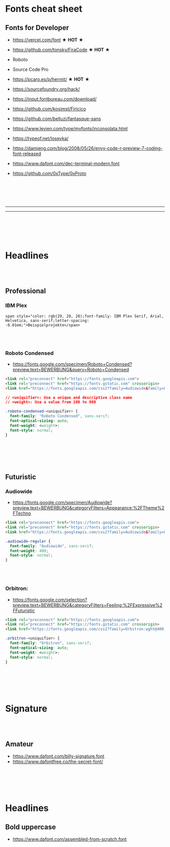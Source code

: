 # Fonts cheat sheet















## Fonts for Developer
- https://vercel.com/font ★ **HOT** ★


- https://github.com/tonsky/FiraCode  ★ **HOT** ★
- Roboto
- Source Code Pro
- https://pcaro.es/p/hermit/ ★ **HOT** ★
- https://sourcefoundry.org/hack/
- https://input.fontbureau.com/download/
- https://github.com/kosimst/Firicico
- https://github.com/belluzj/fantasque-sans
- https://www.levien.com/type/myfonts/inconsolata.html
- https://typeof.net/Iosevka/
- https://damieng.com/blog/2008/05/26/envy-code-r-preview-7-coding-font-released
- https://www.dafont.com/dec-terminal-modern.font
- https://github.com/0xType/0xProto








<br><br>
<br><br>

 _____________________________________________________
 _____________________________________________________

<br><br>
<br><br>



# Headlines







<br><br>

## Professional

### IBM Plex
```
span style="color: rgb(29, 28, 28);font-family: IBM Plex Serif, Arial, Helvetica, sans-serif;letter-spacing: -0.01em;">Beispielprojekte</span>
```

<br><br>

### Roboto Condensed
- https://fonts.google.com/specimen/Roboto+Condensed?preview.text=BEWERBUNG&query=Roboto+Condensed
```html
<link rel="preconnect" href="https://fonts.googleapis.com">
<link rel="preconnect" href="https://fonts.gstatic.com" crossorigin>
<link href="https://fonts.googleapis.com/css2?family=Audiowide&family=Orbitron:wght@400..900&family=Roboto+Condensed:ital,wght@0,100..900;1,100..900&display=swap" rel="stylesheet">

```
```css
// <uniquifier>: Use a unique and descriptive class name
// <weight>: Use a value from 100 to 900

.roboto-condensed-<uniquifier> {
  font-family: "Roboto Condensed", sans-serif;
  font-optical-sizing: auto;
  font-weight: <weight>;
  font-style: normal;
}

```







<br><br>
<br><br>

## Futuristic

### Audiowide
- https://fonts.google.com/specimen/Audiowide?preview.text=BEWERBUNG&categoryFilters=Appearance:%2FTheme%2FTechno
```html
<link rel="preconnect" href="https://fonts.googleapis.com">
<link rel="preconnect" href="https://fonts.gstatic.com" crossorigin>
<link href="https://fonts.googleapis.com/css2?family=Audiowide&family=Orbitron:wght@400..900&display=swap" rel="stylesheet">
```
```css
.audiowide-regular {
  font-family: "Audiowide", sans-serif;
  font-weight: 400;
  font-style: normal;
}
```

<br><br>

### Orbitron:
- https://fonts.google.com/selection?preview.text=BEWERBUNG&categoryFilters=Feeling:%2FExpressive%2FFuturistic
```html
<link rel="preconnect" href="https://fonts.googleapis.com">
<link rel="preconnect" href="https://fonts.gstatic.com" crossorigin>
<link href="https://fonts.googleapis.com/css2?family=Orbitron:wght@400..900&display=swap" rel="stylesheet">
```
```css
.orbitron-<uniquifier> {
  font-family: "Orbitron", sans-serif;
  font-optical-sizing: auto;
  font-weight: <weight>;
  font-style: normal;
}
```









<br><br>
<br><br>

# Signature

<br><br>

## Amateur
- https://www.dafont.com/billy-signature.font
- https://www.dafontfree.co/the-secret-font/


<br><br>
<br><br>

# Headlines

## Bold uppercase
- https://www.dafont.com/assembled-from-scratch.font
